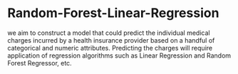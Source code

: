 # Random-Forest-Linear-Regression
we aim to construct a model that could predict the individual medical charges incurred by a health insurance provider based on a handful of categorical and numeric attributes. Predicting the charges will require application of regression algorithms such as Linear Regression and Random Forest Regressor, etc.
